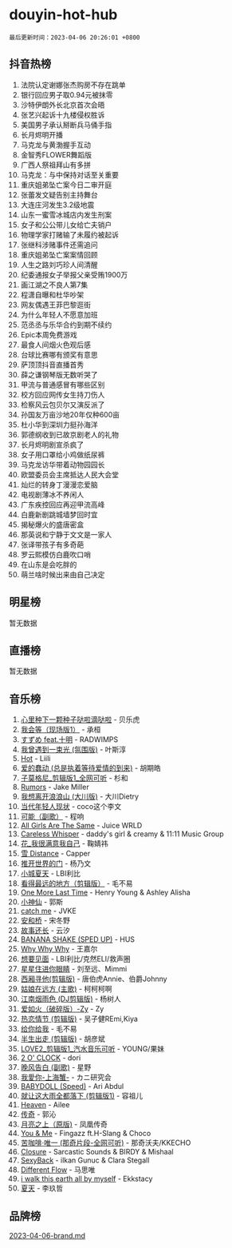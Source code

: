 # douyin-hot-hub

`最后更新时间：2023-04-06 20:26:01 +0800`

## 抖音热榜

1. 法院认定谢娜张杰购房不存在跳单
1. 银行回应男子取0.94元被抹零
1. 沙特伊朗外长北京首次会晤
1. 张艺兴起诉十九楼侵权胜诉
1. 美国男子承认掰断兵马俑手指
1. 长月烬明开播
1. 马克龙与黄渤握手互动
1. 金智秀FLOWER舞蹈版
1. 广西人祭祖拜山有多拼
1. 马克龙：与中保持对话至关重要
1. 重庆姐弟坠亡案今日二审开庭
1. 张蕾发文疑告别主持舞台
1. 大连庄河发生3.2级地震
1. 山东一蜜雪冰城店内发生刑案
1. 女子和公公带儿女给亡夫销户
1. 物理学家打赌输了未履约被起诉
1. 张继科涉赌事件还需追问
1. 重庆姐弟坠亡案案情回顾
1. 人生之路刘巧珍人间清醒
1. 纪委通报女子举报父亲受贿1900万
1. 画江湖之不良人第7集
1. 程潇自曝和杜华吵架
1. 网友偶遇王菲巴黎逛街
1. 为什么年轻人不愿意加班
1. 范丞丞与乐华合约到期不续约
1. Epic本周免费游戏
1. 最食人间烟火色观后感
1. 台球比赛哪有颁奖有意思
1. 萨顶顶抖音直播首秀
1. 薛之谦钢琴版无数听哭了
1. 甲流与普通感冒有哪些区别
1. 校方回应网传女生持刀伤人
1. 检察风云包贝尔又演反派了
1. 孙国友万亩沙地20年仅种600亩
1. 杜小华到深圳力挺孙海洋
1. 郭德纲收到已故京剧老人的礼物
1. 长月烬明剧宣杀疯了
1. 女子用口罩给小鸡做纸尿裤
1. 马克龙访华带着动物园园长
1. 欧盟委员会主席抵达人民大会堂
1. 灿烂的转身丁漫漫恋爱脑
1. 电视剧薄冰不养闲人
1. 广东疾控回应再迎甲流高峰
1. 白鹿新剧跳城墙梦回时宜
1. 揭秘爆火的盛唐密盒
1. 那英说和宁静于文文是一家人
1. 张译带孩子有多奇葩
1. 罗云熙模仿白鹿吹口哨
1. 在山东是会吃胖的
1. 萌兰啥时候出来由自己决定

## 明星榜

暂无数据

## 直播榜

暂无数据

## 音乐榜

1. [心里种下一颗种子哒啦滴哒啦]() - 贝乐虎
1. [我会等（现场版1）]() - 承桓
1. [すずめ feat.十明]() - RADWIMPS
1. [我曾遇到一束光 (氛围版)]() - 叶斯淳
1. [Hot](https://sf3-cdn-tos.douyinstatic.com/obj/tos-cn-ve-2774/a63be641febf4335a8996c8a877dee1c) - Liili
1. [爱的蠢动 (总是执着等待爱情的到来)](https://sf6-cdn-tos.douyinstatic.com/obj/tos-cn-ve-2774/osB9AW8xohlGrsNUX9GNAfK4bzdzSxIPVq7gIw) - 胡期皓
1. [子莫格尼_剪辑版1_全网可听](https://sf6-cdn-tos.douyinstatic.com/obj/tos-cn-ve-2774/okgjBiZZDqmeFfACngDQ48okZJ9knBMDtbwo8Q) - 杉和
1. [Rumors](https://sf6-cdn-tos.douyinstatic.com/obj/tos-cn-ve-2774/o81jReDoQBgklaFbYp8Qo44ZAUKfktC4nBFZTy) - Jake Miller
1. [我想离开浪浪山 (大川版)]() - 大川Dietry
1. [当代年轻人现状]() - coco这个李文
1. [可能（副歌）](https://sf6-cdn-tos.douyinstatic.com/obj/tos-cn-ve-2774/cde1731888894259b333569393c2fb51) - 程响
1. [All Girls Are The Same]() - Juice WRLD
1. [Careless Whisper](https://sf6-cdn-tos.douyinstatic.com/obj/tos-cn-ve-2774/21704ef7a1204caeaad8d60c78671a06) - daddy's girl & creamy & 11:11 Music Group
1. [花_我很满意我自己](https://sf6-cdn-tos.douyinstatic.com/obj/tos-cn-ve-2774/o4zXRD9QFb0odJPH21g8DzRfQCsbZd9fOAnXaf) - 鞠婧祎
1. [雪 Distance](https://sf3-cdn-tos.douyinstatic.com/obj/tos-cn-ve-2774/oEC6ofzrsWAXLUBquIhIKiABUGbwVL0QByNUyw) - Capper
1. [推开世界的门]() - 杨乃文
1. [小城夏天]() - LBI利比
1. [看得最远的地方（剪辑版）](https://sf3-cdn-tos.douyinstatic.com/obj/tos-cn-ve-2774/7e3cdc91401846d0a5a08ac34c7105ad) - 毛不易
1. [One More Last Time](https://sf6-cdn-tos.douyinstatic.com/obj/tos-cn-ve-2774/oAzTlo0LUAdCAIhjktsKWcLAEUKmZwGcOoB1fy) - Henry Young & Ashley Alisha
1. [小神仙]() - 郭斯
1. [catch me]() - JVKE
1. [安和桥]() - 宋冬野
1. [故事还长]() - 云汐
1. [BANANA SHAKE (SPED UP)](https://sf6-cdn-tos.douyinstatic.com/obj/tos-cn-ve-2774/oIBd1j8BIJJhtEfZb6UOHOCQAhgtpYA3EPeILz) - HUS
1. [Why Why Why]() - 王嘉尔
1. [想要见面]() - LBI利比/克然ELI/救声圈
1. [星星住进你眼睛]() - 刘至远、Mimmi
1. [西厢寻他(剪辑版)](https://sf6-cdn-tos.douyinstatic.com/obj/tos-cn-ve-2774/oUsAVfAQKlRNxEv5qxvIB8o5qmIWUcXbzJKJhw) - 唐伯虎Annie、伯爵Johnny
1. [姑娘在远方 (主歌)]() - 柯柯柯啊
1. [江南烟雨色 (DJ剪辑版)](https://sf3-cdn-tos.douyinstatic.com/obj/tos-cn-ve-2774/ocle8PKQeJ58Dcq2aAnTAgIqwAz6EFs4HoNCKe) - 杨树人
1. [爱如火（破碎版）-Zy]() - Zy
1. [热恋情节 (剪辑版)]() - 吴子健REmi,Kiya
1. [给你给我]() - 毛不易
1. [半生出走 (剪辑版)]() - 胡彦斌
1. [LOVE2_剪辑版1_汽水音乐可听]() - YOUNG/果妹
1. [2 O' CLOCK](https://sf6-cdn-tos.douyinstatic.com/obj/tos-cn-ve-2774/3565890a419c4ad8aa3481fc03437bcf) - dori
1. [晚风告白 (副歌)]() - 星野
1. [我愛你-上海蟹-](https://sf6-cdn-tos.douyinstatic.com/obj/tos-cn-ve-2774/7cc6d91d8fb54e6194eabea288d60d9f) - カニ研究会
1. [BABYDOLL (Speed)](https://sf6-cdn-tos.douyinstatic.com/obj/tos-cn-ve-2774/f86004ee955c490ab8477e6ba7ca5859) - Ari Abdul
1. [就让这大雨全都落下 (剪辑版1)]() - 容祖儿
1. [Heaven](https://sf6-cdn-tos.douyinstatic.com/obj/tos-cn-ve-2774/oYeNfUaiKKP4umZfAh40h7AP623iAXfHG1F2HQ) - Ailee
1. [传奇]() - 郭沁
1. [月亮之上（原版)]() - 凤凰传奇
1. [You & Me]() - Fingazz ft.H-Slang & Choco
1. [苦咖啡·唯一 (那奇片段-全网可听)]() - 那奇沃夫/KKECHO
1. [Closure](https://sf3-cdn-tos.douyinstatic.com/obj/tos-cn-ve-2774/84f7422b29f94b78a5f3b0386275db35) - Sarcastic Sounds & BIRDY & Mishaal
1. [SexyBack](https://sf3-cdn-tos.douyinstatic.com/obj/tos-cn-ve-2774/198758899dd54359be21c9bf47326c90) - ilkan Gunuc & Clara Stegall
1. [Different Flow]() - 马思唯
1. [i walk this earth all by myself](https://sf6-cdn-tos.douyinstatic.com/obj/tos-cn-ve-2774/c751e38547b548b389ff6e1b9203b1de) - Ekkstacy
1. [夏天]() - 李玖哲

## 品牌榜

[2023-04-06-brand.md](2023-04-06-brand.md)
